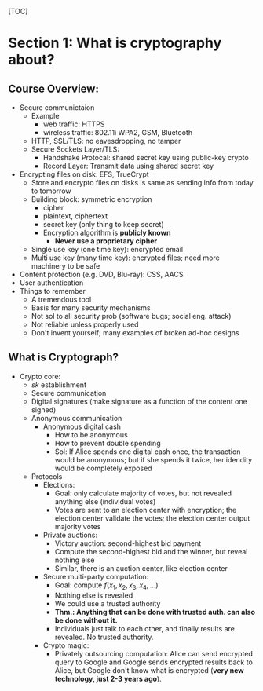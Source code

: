 [TOC]

# Section 1: What is cryptography about?

## Course Overview:

- Secure communictaion
  - Example
    - web traffic: HTTPS
    - wireless traffic: 802.11i WPA2, GSM, Bluetooth
  - HTTP, SSL/TLS: no eavesdropping, no tamper
  - Secure Sockets Layer/TLS: 
    - Handshake Protocal: shared secret key using public-key crypto
    - Record Layer: Transmit data using shared secret key
- Encrypting files on disk: EFS, TrueCrypt
  - Store and encrypto files on disks is same as sending info from today to tomorrow
  - Building block: symmetric encryption
    - cipher
    - plaintext, ciphertext
    - secret key (only thing to keep secret)
    - Encryption algorithm is **publicly known**
      - **Never use a proprietary cipher**
  - Single use key (one time key): encrypted email
  - Multi use key (many time key): encrypted files; need more machinery to be safe
- Content protection (e.g. DVD, Blu-ray): CSS, AACS
- User authentication
- Things to remember
  - A tremendous tool
  - Basis for many security mechanisms
  - Not sol to all security prob (software bugs; social eng. attack)
  - Not reliable unless properly used
  - Don't invent yourself; many examples of broken ad-hoc designs

## What is Cryptograph?

- Crypto core:
  - *sk* establishment
  - Secure communication
  - Digital signatures (make signature as a function of the content one signed)
  - Anonymous communication
    - Anonymous digital cash
      - How to be anonymous
      - How to prevent double spending
      - Sol: If Alice spends one digital cash once, the transaction would be anonymous; but if she spends it twice, her idendity would be completely exposed
  - Protocols
    - Elections: 
      - Goal: only calculate majority of votes, but not revealed anything else (individual votes)
      - Votes are sent to an election center with encryption; the election center validate the votes; the election center output majority votes
    - Private auctions:
      - Victory auction: second-highest bid payment
      - Compute the second-highest bid and the winner, but reveal nothing else
      - Similar, there is an auction center, like election center
    - Secure multi-party computation:
      - Goal: compute $f(x_1, x_2, x_3, x_4, \dots)$
      - Nothing else is revealed
      - We could use a trusted authority
      - **Thm.: Anything that can be done with trusted auth. can also be done without it.**
      - Individuals just talk to each other, and finally results are revealed. No trusted authority.
    - Crypto magic:
      - Privately outsourcing computation: Alice can send encrypted query to Google and Google sends encrypted results back to Alice, but Google don't know what is encrypted (**very new technology, just 2-3 years ago**).